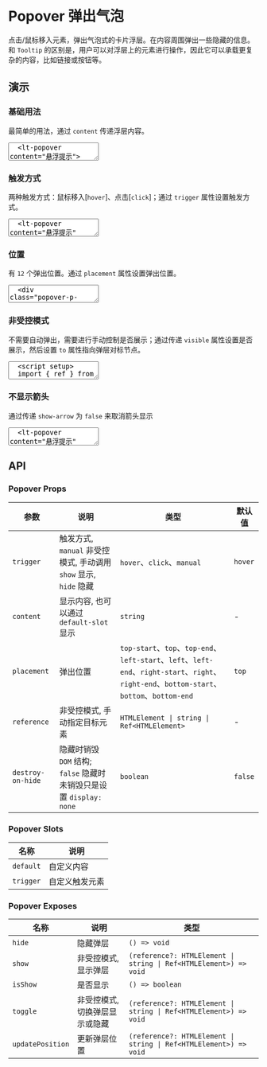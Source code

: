 # Popover 弹出气泡

点击/鼠标移入元素，弹出气泡式的卡片浮层。在内容周围弹出一些隐藏的信息。和 `Tooltip` 的区别是，用户可以对浮层上的元素进行操作，因此它可以承载更复杂的内容，比如链接或按钮等。

## 演示

<script setup>
  import { Popover, Button } from '../../src'
  import { ref } from 'vue'

  const $popover = ref();

  function toggleShow() {
    if ($popover.value != null) {
      if ($popover.value.isShow()) {
        $popover.value.hide();
      } else {
        $popover.value.show('#popoverTo');
      }
    }
  }

  function click1() {
    console.log('click1')
  }
</script>

### 基础用法

最简单的用法，通过 `content` 传递浮层内容。

<ClientOnly>
  <CodePreview>
  <textarea lang="vue-html">
  <lt-popover content="悬浮提示">
    <template #trigger>
      <span>悬浮</span>
    </template>
  </lt-popover>
  </textarea>
  <template #preview>
    <Popover content="悬浮提示">
      <template #trigger>
        <span>悬浮</span>
      </template>
    </Popover>
  </template>
  </CodePreview>
</ClientOnly>

### 触发方式

两种触发方式：鼠标移入[`hover`]、点击[`click`]；通过 `trigger` 属性设置触发方式。

<ClientOnly>
  <CodePreview>
  <textarea lang="vue-html">
  <lt-popover content="悬浮提示" trigger='hover'>
    <template #trigger>
      <lt-button>悬浮</lt-button>
    </template>
  </lt-popover>
  <lt-popover content="点击提示" trigger='click'>
    <template #trigger>
      <lt-button>点击</lt-button>
    </template>
  </lt-popover>
  </textarea>
  <template #preview>
    <Popover content="悬浮提示" trigger='hover'>
      <template #trigger>
        <Button>悬浮</Button>
      </template>
    </Popover>
    <Popover content="点击提示" trigger='click'>
      <template #trigger>
        <Button>点击</Button>
      </template>
    </Popover>
  </template>
  </CodePreview>
</ClientOnly>

### 位置

有 `12` 个弹出位置。通过 `placement` 属性设置弹出位置。

<ClientOnly>
  <CodePreview>
  <textarea lang="vue-html">
  <div class="popover-p-row">
    <lt-popover content="提示内容" placement="top-start">
      <template #trigger>
        <lt-button>top-start</lt-button>
      </template>
    </lt-popover>
    <lt-popover content="提示内容" placement="top">
      <template #trigger>
        <lt-button>top</lt-button>
      </template>
    </lt-popover>
    <lt-popover content="提示内容" placement="top-end">
      <template #trigger>
        <lt-button>top-end</lt-button>
      </template>
    </lt-popover>
  </div>
  <div class="popover-p-row">
    <lt-popover content="提示内容" placement="left-start">
      <template #trigger>
        <lt-button>left-start</lt-button>
      </template>
    </lt-popover>
    <lt-popover content="提示内容" placement="left">
      <template #trigger>
        <lt-button>left</lt-button>
      </template>
    </lt-popover>
    <lt-popover content="提示内容" placement="left-end">
      <template #trigger>
        <lt-button>left-end</lt-button>
      </template>
    </lt-popover>
  </div>
  <div class="popover-p-row">
    <lt-popover content="提示内容" placement="right-start">
      <template #trigger>
        <lt-button>right-start</lt-button>
      </template>
    </lt-popover>
    <lt-popover content="提示内容" placement="right">
      <template #trigger>
        <lt-button>right</lt-button>
      </template>
    </lt-popover>
    <lt-popover content="提示内容" placement="right-end">
      <template #trigger>
        <lt-button>right-end</lt-button>
      </template>
    </lt-popover>
  </div>
  <div class="popover-p-row">
    <lt-popover content="提示内容" placement="bottom-start">
      <template #trigger>
        <lt-button>bottom-start</lt-button>
      </template>
    </lt-popover>
    <lt-popover content="提示内容" placement="bottom">
      <template #trigger>
        <lt-button>bottom</lt-button>
      </template>
    </lt-popover>
    <lt-popover content="提示内容" placement="bottom-end">
      <template #trigger>
        <lt-button>bottom-end</lt-button>
      </template>
    </lt-popover>
  </div>
  </textarea>
  <template #preview>
    <div class="popover-p-row">
      <Popover content="提示内容" placement="top-start">
        <template #trigger>
          <Button>top-start</Button>
        </template>
      </Popover>
      <Popover content="提示内容" placement="top">
        <template #trigger>
          <Button>top</Button>
        </template>
      </Popover>
      <Popover content="提示内容" placement="top-end">
        <template #trigger>
          <Button>top-end</Button>
        </template>
      </Popover>
    </div>
    <div class="popover-p-row">
      <Popover content="提示内容" placement="left-start">
        <template #trigger>
          <Button>left-start</Button>
        </template>
      </Popover>
      <Popover content="提示内容" placement="left">
        <template #trigger>
          <Button>left</Button>
        </template>
      </Popover>
      <Popover content="提示内容" placement="left-end">
        <template #trigger>
          <Button>left-end</Button>
        </template>
      </Popover>
    </div>
    <div class="popover-p-row">
      <Popover content="提示内容" placement="right-start">
        <template #trigger>
          <Button>right-start</Button>
        </template>
      </Popover>
      <Popover content="提示内容" placement="right">
        <template #trigger>
          <Button>right</Button>
        </template>
      </Popover>
      <Popover content="提示内容" placement="right-end">
        <template #trigger>
          <Button>right-end</Button>
        </template>
      </Popover>
    </div>
    <div class="popover-p-row">
      <Popover content="提示内容" placement="bottom-start">
        <template #trigger>
          <Button>bottom-start</Button>
        </template>
      </Popover>
      <Popover content="提示内容" placement="bottom">
        <template #trigger>
          <Button>bottom</Button>
        </template>
      </Popover>
      <Popover content="提示内容" placement="bottom-end">
        <template #trigger>
          <Button>bottom-end</Button>
        </template>
      </Popover>
    </div>
  </template>
  </CodePreview>
</ClientOnly>

### 非受控模式

不需要自动弹出，需要进行手动控制是否展示；通过传递 `visible` 属性设置是否展示，然后设置 `to` 属性指向弹层对标节点。

<ClientOnly>
  <CodePreview>
  <textarea lang="vue-html">
  <script setup>
  import { ref } from 'vue'
  const $popover = ref()
  function toggleShow() {
    $popover.value.toggle();
  }
  </script>
  <template>
    <span id="popoverTo">对标元素</span>
    <lt-button @click='toggleShow' class="ml-10">弹出/隐藏</lt-button>
    <lt-popover reference="#popoverTo" ref="$popover" content="提示内容" trigger="manual"></lt-popover>
  </template>
  </textarea>
  <template #preview>
    <span id="popoverTo">对标元素</span>
    <Button @click='toggleShow' class="ml-10">弹出/隐藏</Button>
    <Popover ref="$popover" content="提示内容" trigger="manual"></Popover>
  </template>
  </CodePreview>
</ClientOnly>

### 不显示箭头

通过传递 `show-arrow` 为 `false` 来取消箭头显示

<ClientOnly>
  <CodePreview>
  <textarea lang="vue-html">
  <lt-popover content="悬浮提示" :show-arrow="false">
    <template #trigger>
      <span>悬浮</span>
    </template>
  </lt-popover>
  </textarea>
  <template #preview>
    <Popover content="悬浮提示" :show-arrow="false">
      <template #trigger>
        <span>悬浮</span>
      </template>
    </Popover>
  </template>
  </CodePreview>
</ClientOnly>

## API

### Popover Props

<!-- prettier-ignore -->
| 参数 | 说明 | 类型 | 默认值 |
| --- | --- | --- | --- |
| `trigger` | 触发方式, `manual` 非受控模式, 手动调用 `show` 显示, `hide` 隐藏 | `hover`、`click`、`manual` | `hover` |
| `content` | 显示内容, 也可以通过 `default-slot` 显示 | `string` | - |
| `placement` | 弹出位置 | `top-start`、`top`、`top-end`、`left-start`、`left`、`left-end`、`right-start`、`right`、`right-end`、`bottom-start`、`bottom`、`bottom-end` | `top` |
| `reference` | 非受控模式, 手动指定目标元素 | `HTMLElement \| string \| Ref<HTMLElement>` | - |
| `destroy-on-hide` | 隐藏时销毁 `DOM` 结构; `false` 隐藏时未销毁只是设置 `display: none` | `boolean` | `false` |

### Popover Slots

<!-- prettier-ignore -->
| 名称 | 说明 |
| --- | --- |
| `default` | 自定义内容 |
| `trigger` | 自定义触发元素 |

### Popover Exposes

<!-- prettier-ignore -->
| 名称 | 说明 | 类型 |
| --- | --- | --- |
| `hide` | 隐藏弹层 | `() => void` |
| `show` | 非受控模式, 显示弹层 | `(reference?: HTMLElement \| string \| Ref<HTMLElement>) => void` |
| `isShow` | 是否显示 | `() => boolean` |
| `toggle` | 非受控模式, 切换弹层显示或隐藏 | `(reference?: HTMLElement \| string \| Ref<HTMLElement>) => void` |
| `updatePosition` | 更新弹层位置 | `(reference?: HTMLElement \| string \| Ref<HTMLElement>) => void` |

